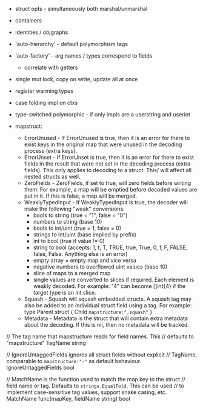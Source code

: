- struct opts - simultaneously both marshal/unmarshal
- containers
- identities / objgraphs
- 'auto-hierarchy' - default polymorphism tags
- 'auto-factory' - arg names / types correspond to fields
    - correlate with getters
- single mut lock, copy on write, update all at once
- register warming types
- case folding impl on ctxs
- type-switched polymorphic - if only impls are a userstring and userint

- mapstruct:
  - ErrorUnused - If ErrorUnused is true, then it is an error for there to exist keys in the original map that were unused in the decoding process (extra keys).
  - ErrorUnset - If ErrorUnset is true, then it is an error for there to exist fields in the result that were not set in the decoding process (extra fields). This only applies to decoding to a struct. This/ will affect all nested structs as well.
  - ZeroFields - ZeroFields, if set to true, will zero fields before writing them. For example, a map will be emptied before decoded values are put in it. If this is false, a map will be merged.
  - WeaklyTypedInput - If WeaklyTypedInput is true, the decoder will make the following "weak" conversions:
    - bools to string (true = "1", false = "0")
    - numbers to string (base 10)
    - bools to int/uint (true = 1, false = 0)
    - strings to int/uint (base implied by prefix)
    - int to bool (true if value != 0)
    - string to bool (accepts: 1, t, T, TRUE, true, True, 0, f, F,
      FALSE, false, False. Anything else is an error)
    - empty array = empty map and vice versa
    - negative numbers to overflowed uint values (base 10)
    - slice of maps to a merged map
    - single values are converted to slices if required. Each element is weakly decoded. For example: "4" can become []int{4} if the target type is an int slice.
  - Squash - Squash will squash embedded structs.  A squash tag may also be added to an individual struct field using a tag.  For example: type Parent struct { Child `mapstructure:",squash"` }
  - Metadata - Metadata is the struct that will contain extra metadata about the decoding. If this is nil, then no metadata will be tracked.

// The tag name that mapstructure reads for field names. This
// defaults to "mapstructure"
TagName string

// IgnoreUntaggedFields ignores all struct fields without explicit
// TagName, comparable to `mapstructure:"-"` as default behaviour.
IgnoreUntaggedFields bool

// MatchName is the function used to match the map key to the struct
// field name or tag. Defaults to `strings.EqualFold`. This can be used
// to implement case-sensitive tag values, support snake casing, etc.
MatchName func(mapKey, fieldName string) bool
